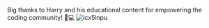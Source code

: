 Big thanks to Harry and his educational content for empowering the coding community! 🚀💻
![icx5lnpu](https://github.com/Rohitmh09/Netflix-Clone/assets/140766690/ffdcb535-22a7-4492-b3ec-1b0c7d627f70)
